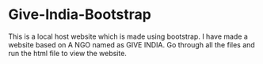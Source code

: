 # Give-India-Bootstrap

This is a local host website which is made using bootstrap. I have made a website based on A NGO named as GIVE INDIA. Go through all the files and run the html file to view the website.
